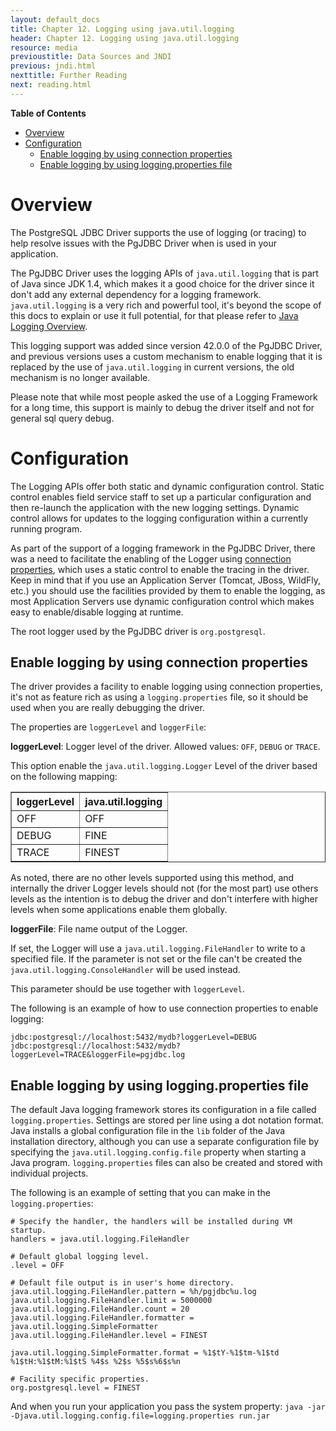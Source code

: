 ```yaml
---
layout: default_docs
title: Chapter 12. Logging using java.util.logging
header: Chapter 12. Logging using java.util.logging
resource: media
previoustitle: Data Sources and JNDI
previous: jndi.html
nexttitle: Further Reading
next: reading.html
---
```


**Table of Contents**

* [Overview](logging.html#overview)
* [Configuration](logging.html#configuration)
  * [Enable logging by using connection properties](logging.html#conprop)
  * [Enable logging by using logging.properties file](logging.html#fileprop)

<a name="overview"></a>
# Overview

The PostgreSQL JDBC Driver supports the use of logging (or tracing) to help resolve issues with the
PgJDBC Driver when is used in your application.

The PgJDBC Driver uses the logging APIs of `java.util.logging` that is part of Java since JDK 1.4,
which makes it a good choice for the driver since it don't add any external dependency for a logging
framework. `java.util.logging` is a very rich and powerful tool, it's beyond the scope of this docs
to explain or use it full potential, for that please refer to
[Java Logging Overview](https://docs.oracle.com/javase/8/docs/technotes/guides/logging/overview.html).

This logging support was added since version 42.0.0 of the PgJDBC Driver, and previous
versions uses a custom mechanism to enable logging that it is replaced by the use of
`java.util.logging` in current versions, the old mechanism is no longer available.

Please note that while most people asked the use of a Logging Framework for a long time, this
support is mainly to debug the driver itself and not for general sql query debug.

<a name="configuration"></a>
# Configuration

The Logging APIs offer both static and dynamic configuration control. Static control enables field
service staff to set up a particular configuration and then re-launch the application with the new
logging settings. Dynamic control allows for updates to the logging configuration within a currently
running program.

As part of the support of a logging framework in the PgJDBC Driver, there was a need to facilitate
the enabling of the Logger using [connection properties](logging.html#conprop), which uses a static
control to enable the tracing in the driver. Keep in mind that if you use an Application Server
(Tomcat, JBoss, WildFly, etc.) you should use the facilities provided by them to enable the logging,
as most Application Servers use dynamic configuration control which makes easy to enable/disable
logging at runtime.

The root logger used by the PgJDBC driver is `org.postgresql`.

<a name="conprop"></a>
## Enable logging by using connection properties

The driver provides a facility to enable logging using connection properties, it's not as feature rich
as using a `logging.properties` file, so it should be used when you are really debugging the driver.

The properties are `loggerLevel` and `loggerFile`:

**loggerLevel**: Logger level of the driver. Allowed values: `OFF`, `DEBUG` or `TRACE`.

This option enable the `java.util.logging.Logger` Level of the driver based on the following mapping:

<table summary="Logger Level mapping" class="CALSTABLE" border="1">
  <tr>
    <th>loggerLevel</th>
    <th>java.util.logging</th>
  </tr>
  <tbody>
    <tr>
      <td>OFF</td>
      <td>OFF</td>
    </tr>
    <tr>
      <td>DEBUG</td>
      <td>FINE</td>
    </tr>
    <tr>
      <td>TRACE</td>
      <td>FINEST</td>
    </tr>
  </tbody>
</table>

As noted, there are no other levels supported using this method, and internally the driver Logger levels
should not (for the most part) use others levels as the intention is to debug the driver and don't
interfere with higher levels when some applications enable them globally.

**loggerFile**: File name output of the Logger.

If set, the Logger will use a `java.util.logging.FileHandler` to write to a specified file.
If the parameter is not set or the file can't be created the `java.util.logging.ConsoleHandler`
will be used instead.

This parameter should be use together with `loggerLevel`.

The following is an example of how to use connection properties to enable logging:

```
jdbc:postgresql://localhost:5432/mydb?loggerLevel=DEBUG
jdbc:postgresql://localhost:5432/mydb?loggerLevel=TRACE&loggerFile=pgjdbc.log
```

<a name="fileprop"></a>
## Enable logging by using logging.properties file

The default Java logging framework stores its configuration in a file called `logging.properties`.
Settings are stored per line using a dot notation format. Java installs a global configuration file
in the `lib` folder of the Java installation directory, although you can use a separate configuration
file by specifying the `java.util.logging.config.file` property when starting a Java program.
`logging.properties` files can also be created and stored with individual projects.

The following is an example of setting that you can make in the `logging.properties`:

```properties
# Specify the handler, the handlers will be installed during VM startup.
handlers = java.util.logging.FileHandler

# Default global logging level.
.level = OFF

# Default file output is in user's home directory.
java.util.logging.FileHandler.pattern = %h/pgjdbc%u.log
java.util.logging.FileHandler.limit = 5000000
java.util.logging.FileHandler.count = 20
java.util.logging.FileHandler.formatter = java.util.logging.SimpleFormatter
java.util.logging.FileHandler.level = FINEST

java.util.logging.SimpleFormatter.format = %1$tY-%1$tm-%1$td %1$tH:%1$tM:%1$tS %4$s %2$s %5$s%6$s%n

# Facility specific properties.
org.postgresql.level = FINEST
```

And when you run your application you pass the system property:
`java -jar -Djava.util.logging.config.file=logging.properties run.jar`

